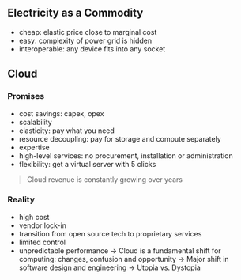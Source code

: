 ## Electricity as a Commodity
- cheap: elastic price close to marginal cost
- easy: complexity of power grid is hidden
- interoperable: any device fits into any socket
## Cloud 
### Promises
- cost savings: capex, opex
- scalability
- elasticity: pay what you need
- resource decoupling: pay for storage and compute separately
- expertise
- high-level services: no procurement, installation or administration
- flexibility: get a virtual server with 5 clicks
>  Cloud revenue is constantly growing over years

### Reality
- high cost
- vendor lock-in
- transition from open source tech to proprietary services
- limited control
- unpredictable performance
-> Cloud is a fundamental shift for computing: changes, confusion and opportunity
-> Major shift in software design and engineering
-> Utopia vs. Dystopia 
